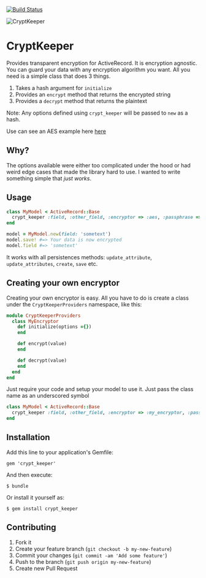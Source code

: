 [![Build Status](https://secure.travis-ci.org/jmazzi/crypt_keeper.png?branch=master)](http://travis-ci.org/jmazzi/crypt_keeper)

![CryptKeeper](http://i.imgur.com/qf0aD.jpg)

# CryptKeeper 

Provides transparent encryption for ActiveRecord. It is encryption agnostic. 
You can guard your data with any encryption algorithm you want. All you need
is a simple class that does 3 things.

1. Takes a hash argument for `initialize`
2. Provides an `encrypt` method that returns the encrypted string
3. Provides a `decrypt` method that returns the plaintext

Note: Any options defined using `crypt_keeper` will be passed to `new` as a 
hash.

Use can see an AES example here [here](https://github.com/jmazzi/crypt_keeper_providers/blob/master/lib/crypt_keeper_providers/aes.rb)

## Why?

The options available were either too complicated under the hood or had weird 
edge cases that made the library hard to use. I wanted to write something
simple that *just works*.

## Usage

```ruby
class MyModel < ActiveRecord::Base
  crypt_keeper :field, :other_field, :encryptor => :aes, :passphrase => 'super_good_password'
end

model = MyModel.new(field: 'sometext')
model.save! #=> Your data is now encrypted
model.field #=> 'sometext'
```

It works with all persistences methods: `update_attribute`, `update_attributes`, 
`create`, `save` etc.

## Creating your own encryptor

Creating your own encryptor is easy. All you have to do is create a class 
under the `CryptKeeperProviders` namespace, like this:

```ruby
module CryptKeeperProviders
  class MyEncryptor
    def initialize(options ={})
    end

    def encrypt(value)
    end

    def decrypt(value)
    end
  end
end

```

Just require your code and setup your model to use it. Just pass the class name
as an underscored symbol


```ruby
class MyModel < ActiveRecord::Base
  crypt_keeper :field, :other_field, :encryptor => :my_encryptor, :passphrase => 'super_good_password'
end
```

## Installation

Add this line to your application's Gemfile:

    gem 'crypt_keeper'

And then execute:

    $ bundle

Or install it yourself as:

    $ gem install crypt_keeper


## Contributing

1. Fork it
2. Create your feature branch (`git checkout -b my-new-feature`)
3. Commit your changes (`git commit -am 'Add some feature'`)
4. Push to the branch (`git push origin my-new-feature`)
5. Create new Pull Request

